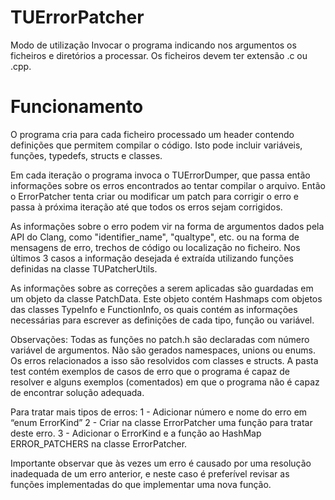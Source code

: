 # TUErrorPatcher

Modo de utilização
Invocar o programa indicando nos argumentos os ficheiros e diretórios a processar.
Os ficheiros devem ter extensão .c ou .cpp. 

# Funcionamento
O programa cria para cada ficheiro processado um header contendo definições que permitem compilar o código. Isto pode incluir variáveis, funções, typedefs, structs e classes.

Em cada iteração o programa invoca o TUErrorDumper, que passa então informações sobre os erros encontrados ao tentar compilar o arquivo. Então o ErrorPatcher tenta criar ou modificar um patch para corrigir o erro e passa à próxima iteração até que todos os erros sejam corrigidos.

As informações sobre o erro podem vir na forma de argumentos dados pela API do Clang, como "identifier_name", "qualtype", etc. ou na forma de mensagens de erro, trechos de código ou localização no ficheiro. Nos últimos 3 casos a informação desejada é extraída utilizando funções definidas na classe TUPatcherUtils.

As informações sobre as correções a serem aplicadas são guardadas em um objeto da classe PatchData. Este objeto contém Hashmaps com objetos das classes TypeInfo e FunctionInfo, os quais contém as informações necessárias para escrever as definições de cada tipo, função ou variável.

Observações:
Todas as funções no patch.h são declaradas com número variável de argumentos.
Não são gerados namespaces, unions ou enums. Os erros relacionados a isso são resolvidos com classes e structs.
A pasta test contém exemplos de casos de erro que o programa é capaz de resolver e alguns exemplos (comentados) em que o programa não é capaz de encontrar solução adequada.


Para tratar mais tipos de erros:
1 - Adicionar número e nome do erro em “enum ErrorKind”
2 - Criar na classe ErrorPatcher uma função para tratar deste erro.
3 - Adicionar o ErrorKind e a função ao HashMap ERROR_PATCHERS na classe ErrorPatcher.

Importante observar que às  vezes um erro é causado por uma resolução inadequada de um erro anterior, e neste caso é preferível revisar as funções implementadas do que implementar uma nova função.
